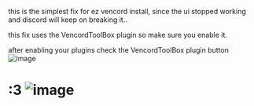 this is the simplest fix for ez vencord install, since the ui stopped working and discord will keep on breaking it.. 



this fix uses the VencordToolBox plugin so make sure you enable it. 


after enabling your plugins check the VencordToolBox plugin button  ![image](https://github.com/user-attachments/assets/e53b5799-31df-4209-818c-30690a33dd89)



# :3 ![image](https://github.com/user-attachments/assets/66558578-fa42-47de-9714-0a2014260368)
